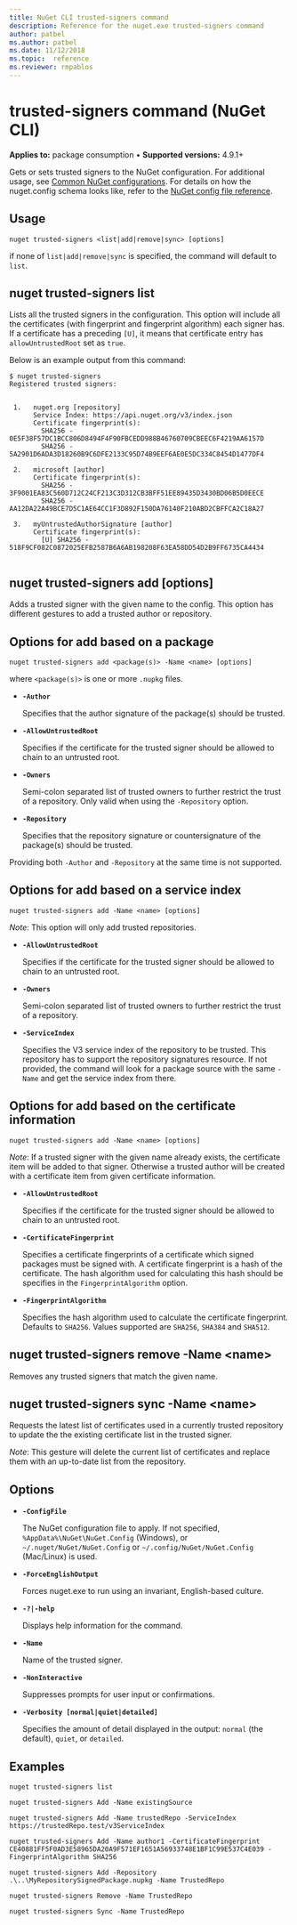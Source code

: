 ```yaml
---
title: NuGet CLI trusted-signers command
description: Reference for the nuget.exe trusted-signers command
author: patbel
ms.author: patbel
ms.date: 11/12/2018
ms.topic:  reference
ms.reviewer: rmpablos
---
```


# trusted-signers command (NuGet CLI)

**Applies to:** package consumption &bullet; **Supported versions:** 4.9.1+

Gets or sets trusted signers to the NuGet configuration. For additional usage, see [Common NuGet configurations](../../consume-packages/configuring-nuget-behavior.md). For details on how the nuget.config schema looks like, refer to the [NuGet config file reference](../nuget-config-file.md).

## Usage

```cli
nuget trusted-signers <list|add|remove|sync> [options]
```

if none of `list|add|remove|sync` is specified, the command will default to `list`.

## nuget trusted-signers list

Lists all the trusted signers in the configuration. This option will include all the certificates (with fingerprint and fingerprint algorithm) each signer has. If a certificate has a preceding `[U]`, it means that certificate entry has `allowUntrustedRoot` set as `true`.

Below is an example output from this command:

```cli
$ nuget trusted-signers
Registered trusted signers:


 1.   nuget.org [repository]
      Service Index: https://api.nuget.org/v3/index.json
      Certificate fingerprint(s):
        SHA256 - 0E5F38F57DC1BCC806D8494F4F90FBCEDD988B46760709CBEEC6F4219AA6157D
        SHA256 - 5A2901D6ADA3D18260B9C6DFE2133C95D74B9EEF6AE0E5DC334C8454D1477DF4

 2.   microsoft [author]
      Certificate fingerprint(s):
        SHA256 - 3F9001EA83C560D712C24CF213C3D312CB3BFF51EE89435D3430BD06B5D0EECE
        SHA256 - AA12DA22A49BCE7D5C1AE64CC1F3D892F150DA76140F210ABD2CBFFCA2C18A27

 3.   myUntrustedAuthorSignature [author]
      Certificate fingerprint(s):
        [U] SHA256 - 518F9CF082C0872025EFB2587B6A6AB198208F63EA58DD54D2B9FF6735CA4434
        
```

## nuget trusted-signers add [options]

Adds a trusted signer with the given name to the config. This option has different gestures to add a trusted author or repository.

## Options for add based on a package

```cli
nuget trusted-signers add <package(s)> -Name <name> [options]
```

where `<package(s)>` is one or more `.nupkg` files.

- **`-Author`**

  Specifies that the author signature of the package(s) should be trusted.

- **`-AllowUntrustedRoot`**

  Specifies if the certificate for the trusted signer should be allowed to chain to an untrusted root.

- **`-Owners`**

  Semi-colon separated list of trusted owners to further restrict the trust of a repository. Only valid when using the `-Repository` option.

- **`-Repository`**

  Specifies that the repository signature or countersignature of the package(s) should be trusted.

Providing both `-Author` and `-Repository` at the same time is not supported.

## Options for add based on a service index

```cli
nuget trusted-signers add -Name <name> [options]
```

_Note_: This option will only add trusted repositories. 

- **`-AllowUntrustedRoot`**

  Specifies if the certificate for the trusted signer should be allowed to chain to an untrusted root.

- **`-Owners`**

  Semi-colon separated list of trusted owners to further restrict the trust of a repository.

- **`-ServiceIndex`**

  Specifies the V3 service index of the repository to be trusted. This repository has to support the repository signatures resource. If not provided, the command will look for a package source with the same `-Name` and get the service index from there.

## Options for add based on the certificate information

```cli
nuget trusted-signers add -Name <name> [options]
```

_Note_: If a trusted signer with the given name already exists, the certificate item will be added to that signer. Otherwise a trusted author will be created with a certificate item from given certificate information.


- **`-AllowUntrustedRoot`**

  Specifies if the certificate for the trusted signer should be allowed to chain to an untrusted root.

- **`-CertificateFingerprint`**

  Specifies a certificate fingerprints of a certificate which signed packages must be signed with. A certificate fingerprint is a hash of the certificate. The hash algorithm used for calculating this hash should be specifies in the `FingerprintAlgorithm` option.

- **`-FingerprintAlgorithm`**

  Specifies the hash algorithm used to calculate the certificate fingerprint. Defaults to `SHA256`. Values supported are `SHA256`, `SHA384` and `SHA512`.

## nuget trusted-signers remove -Name \<name\>

Removes any trusted signers that match the given name.

## nuget trusted-signers sync -Name \<name\>

Requests the latest list of certificates used in a currently trusted repository to update the the existing certificate list in the trusted signer.

_Note_: This gesture will delete the current list of certificates and replace them with an up-to-date list from the repository.

## Options

- **`-ConfigFile`**

  The NuGet configuration file to apply. If not specified, `%AppData%\NuGet\NuGet.Config` (Windows), or `~/.nuget/NuGet/NuGet.Config` or `~/.config/NuGet/NuGet.Config` (Mac/Linux) is used.

- **`-ForceEnglishOutput`**

  Forces nuget.exe to run using an invariant, English-based culture.

- **`-?|-help`**

  Displays help information for the command.

- **`-Name`**

  Name of the trusted signer.

- **`-NonInteractive`**

  Suppresses prompts for user input or confirmations.

- **`-Verbosity [normal|quiet|detailed]`**

  Specifies the amount of detail displayed in the output: `normal` (the default), `quiet`, or `detailed`.


## Examples

```cli
nuget trusted-signers list

nuget trusted-signers Add -Name existingSource

nuget trusted-signers Add -Name trustedRepo -ServiceIndex https://trustedRepo.test/v3ServiceIndex

nuget trusted-signers Add -Name author1 -CertificateFingerprint CE40881FF5F0AD3E58965DA20A9F571EF1651A56933748E1BF1C99E537C4E039 -FingerprintAlgorithm SHA256

nuget trusted-signers Add -Repository .\..\MyRepositorySignedPackage.nupkg -Name TrustedRepo

nuget trusted-signers Remove -Name TrustedRepo

nuget trusted-signers Sync -Name TrustedRepo
```
